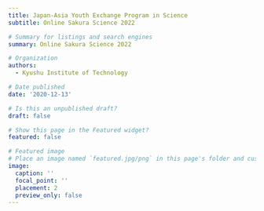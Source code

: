 ```yaml
---
title: Japan-Asia Youth Exchange Program in Science
subtitle: Online Sakura Science 2022

# Summary for listings and search engines
summary: Online Sakura Science 2022

# Organization
authors:
  - Kyushu Institute of Technology

# Date published
date: '2020-12-13'

# Is this an unpublished draft?
draft: false

# Show this page in the Featured widget?
featured: false

# Featured image
# Place an image named `featured.jpg/png` in this page's folder and customize its options here.
image:
  caption: ''
  focal_point: ''
  placement: 2
  preview_only: false
---
```



